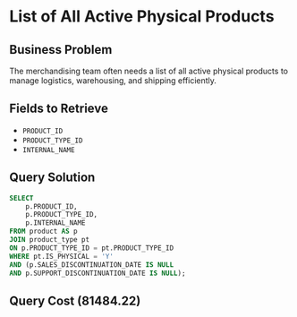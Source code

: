 # List of All Active Physical Products

## Business Problem
The merchandising team often needs a list of all active physical products to manage logistics, warehousing, and shipping efficiently.

## Fields to Retrieve
- `PRODUCT_ID` 
- `PRODUCT_TYPE_ID` 
- `INTERNAL_NAME` 

## Query Solution
```sql
SELECT 
    p.PRODUCT_ID,
    p.PRODUCT_TYPE_ID,
    p.INTERNAL_NAME
FROM product AS p 
JOIN product_type pt 
ON p.PRODUCT_TYPE_ID = pt.PRODUCT_TYPE_ID
WHERE pt.IS_PHYSICAL = 'Y'  
AND (p.SALES_DISCONTINUATION_DATE IS NULL 
AND p.SUPPORT_DISCONTINUATION_DATE IS NULL);
```

## Query Cost (81484.22)
